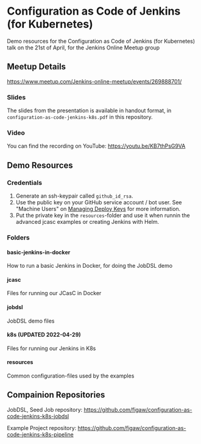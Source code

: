 # Configuration as Code of Jenkins (for Kubernetes)

Demo resources for the Configuration as Code of Jenkins (for Kubernetes) talk on the 21st of April, for the Jenkins Online Meetup group

## Meetup Details

<https://www.meetup.com/Jenkins-online-meetup/events/269888701/>

### Slides

The slides from the presentation is available in handout format, in `configuration-as-code-jenkins-k8s.pdf` in this repository.

### Video

You can find the recording on YouTube: https://youtu.be/KB7thPsG9VA

## Demo Resources

### Credentials

1. Generate an ssh-keypair called `github_id_rsa`.
1. Use the public key on your GitHub service account / bot user.
    See "Machine Users" on
    [Managing Deploy Keys](https://developer.github.com/v3/guides/managing-deploy-keys/#machine-users)
    for more information.
1. Put the private key in the `resources`-folder and use it when runnin the advanced jcasc examples or
    creating Jenkins with Helm.

### Folders

#### basic-jenkins-in-docker

How to run a basic Jenkins in Docker, for doing the JobDSL demo

#### jcasc

Files for running our JCasC in Docker

#### jobdsl

JobDSL demo files

#### k8s (UPDATED 2022-04-29)

Files for running our Jenkins in K8s

#### resources

Common configuration-files used by the examples

## Compainion Repositories

JobDSL, Seed Job repository:
<https://github.com/figaw/configuration-as-code-jenkins-k8s-jobdsl>

Example Project repository:
<https://github.com/figaw/configuration-as-code-jenkins-k8s-pipeline>
